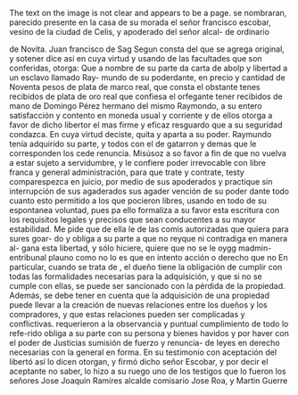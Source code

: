 The text on the image is not clear and appears to be a page.
se nombraran, parecido presente
en la casa
de su morada
el señor
francisco escobar, vesino
de la ciudad
de Celis,
y apoderado
del señor
alcal- de ordinario

de Novita.
Juan francisco
de Sag
Segun
consta del que se agrega original, y sotener dice asi en cuya virtud y usando de las facultades que son conferidas, otorga: Que a nombre de su parte da carta de abolp y libertad a un esclavo llamado Ray- mundo de su poderdante, en precio y cantidad de Noventa pesos de plata de marco real, que consta el obstante tenes recibidos de
plata de oro real que confiesa el orfegante tener recibidos de mano de Domingo Pérez hermano del mismo Raymondo, a su entero satisfacción y contento en moneda usual y corriente y de ellos otorga a favor de dicho libertor el mas firme y eficaz resguardo que a su seguridad condazca. En cuya virtud deciste, quita y aparta a su poder.
Raymundo tenía adquirido su parte, y todos con el de gatarron y demas que le corresponden los cede renuncia.
Misúsoz a so favor a fin de que no vuelva a estar sujeto a servidumbre, y le confiere poder irrevocable con libre franca y general administración, para que trate y contrate, testy comparespezca en juicio, por medio de sus apoderados y practique sin interrupción de sus agaderados sus agader
vención de su poder dante todo cuanto esto permitido a los que
pocieron libres, usando en todo de su espontanea voluntad, pues
pa ello formaliza a su favor esta escritura con los requisitos legales
y precisos que sean conducentes a su mayor estabilidad. Me pide
que de ella le de las comis autorizadas que quiera para sures goar- do y obliga a su parte a que no reyque ni contradiga en manera al- gana esta libertad, y sólo hiciere, quiere que no se le oygg madmin- entribunal plauno como no lo es que en intento acción o derecho que no
En particular, cuando se trata de , el dueño tiene la obligación de cumplir con todas las formalidades necesarias para la adquisición, y que si no se cumple con ellas, se puede ser sancionado con la pérdida de la propiedad. Además, se debe tener en cuenta que la adquisición de una propiedad puede llevar a la creación de nuevas relaciones entre los dueños y los compradores, y que estas relaciones pueden ser complicadas y conflictivas.
requerieron a la observancia y puntual cumplimiento de todo lo refe-rido obliga a su parte con su persona y bienes havidos y por haver con el poder de Justicias sumisión de fuerzo y renuncia- de leyes en derecho necesarias con la general en forma. En su
testimonio con aceptación del libertó así lo dicen otorgan, y firmó dicho señor Escobar, y por decir el aceptante no saber, lo hizo a su ruego uno de los testigos que lo fueron los señores Jose Joaquín Ramíres alcalde comisario Jose Roa, y Martin Guerre
